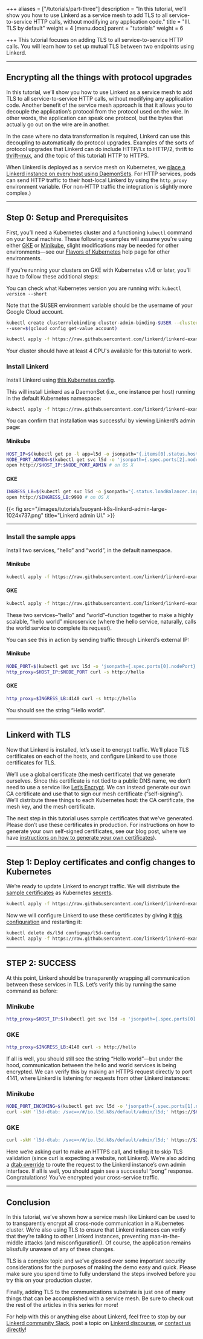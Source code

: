 +++
aliases = ["/tutorials/part-three"]
description = "In this tutorial, we’ll show you how to use Linkerd as a service mesh to add TLS to all service-to-service HTTP calls, without modifying any application code."
title = "III. TLS by default"
weight = 4
[menu.docs]
parent = "tutorials"
weight = 6

+++
This tutorial focuses on adding TLS to all service-to-service HTTP calls. You
will learn how to set up mutual TLS between two endpoints using Linkerd.

---

## Encrypting all the things with protocol upgrades

In this tutorial, we’ll show you how to use Linkerd as a service mesh to add TLS
to all service-to-service HTTP calls, without modifying any application code.
Another benefit of the service mesh approach is that it allows you to decouple
the application’s protocol from the protocol used on the wire. In other words,
the application can speak one protocol, but the bytes that actually go out on
the wire are in another.

In the case where no data transformation is required, Linkerd can use this
decoupling to automatically do protocol upgrades. Examples of the sorts of
protocol upgrades that Linkerd can do include HTTP/1.x to HTTP/2, thrift to
[thrift-mux](http://twitter.github.io/finagle/guide/Protocols.html#mux), and
(the topic of this tutorial) HTTP to HTTPS.

When Linkerd is deployed as a service mesh on Kubernetes, we
[place a Linkerd instance on every host using DaemonSets](/1/tutorials/part-two/).
For HTTP services, pods can send HTTP traffic to their host-local Linkerd by
using the `http_proxy` environment variable. (For non-HTTP traffic the
integration is slightly more complex.)

---

## Step 0: Setup and Prerequisites

First, you’ll need a Kubernetes cluster and a functioning `kubectl` command on
your local machine. These following examples will assume you're using either
[GKE](https://cloud.google.com/kubernetes-engine/docs/how-to/creating-a-container-cluster)
or [Minikube](https://kubernetes.io/docs/tasks/tools/install-minikube/),
slight modifications may be needed for other environments—see our
[Flavors of Kubernetes](https://discourse.linkerd.io/t/flavors-of-kubernetes/53)
help page for other environments.

If you're running your clusters on GKE with Kubernetes v.1.6 or later, you'll
have to follow these additional steps:

You can check what Kubernetes version you are running with:
`kubectl version --short`

Note that the $USER environment variable should be the username of your Google
Cloud account.

```bash
kubectl create clusterrolebinding cluster-admin-binding-$USER --clusterrole=cluster-admin
--user=$(gcloud config get-value account)

kubectl apply -f https://raw.githubusercontent.com/linkerd/linkerd-examples/master/k8s-daemonset/k8s/linkerd-rbac.yml
```

Your cluster should have at least 4 CPU's available for this tutorial to work.

### Install Linkerd

Install Linkerd using [this Kubernetes config](https://raw.githubusercontent.com/linkerd/linkerd-examples/master/k8s-daemonset/k8s/linkerd.yml).

This will install Linkerd as a DaemonSet (i.e., one instance per host) running
in the default Kubernetes namespace:

```bash
kubectl apply -f https://raw.githubusercontent.com/linkerd/linkerd-examples/master/k8s-daemonset/k8s/linkerd.yml
```

You can confirm that installation was successful by viewing Linkerd’s admin page:

#### Minikube

```bash
HOST_IP=$(kubectl get po -l app=l5d -o jsonpath="{.items[0].status.hostIP}")
NODE_PORT_ADMIN=$(kubectl get svc l5d -o 'jsonpath={.spec.ports[2].nodePort}')
open http://$HOST_IP:$NODE_PORT_ADMIN # on OS X
```

#### GKE

```bash
INGRESS_LB=$(kubectl get svc l5d -o jsonpath="{.status.loadBalancer.ingress[0].*}")
open http://$INGRESS_LB:9990 # on OS X
```

{{< fig src="/images/tutorials/buoyant-k8s-linkerd-admin-large-1024x737.png"
title="Linkerd admin UI." >}}

---

### Install the sample apps

Install two services, “hello” and “world”, in the default namespace.

#### Minikube

```bash
kubectl apply -f https://raw.githubusercontent.com/linkerd/linkerd-examples/master/k8s-daemonset/k8s/hello-world-legacy.yml
```

#### GKE

```bash
kubectl apply -f https://raw.githubusercontent.com/linkerd/linkerd-examples/master/k8s-daemonset/k8s/hello-world.yml
```

These two services–“hello” and “world”–function together to make a highly scalable,
“hello world” microservice (where the hello service, naturally, calls the world
service to complete its request).

You can see this in action by sending traffic through Linkerd’s external IP:

#### Minikube

```bash
NODE_PORT=$(kubectl get svc l5d -o 'jsonpath={.spec.ports[0].nodePort}')
http_proxy=$HOST_IP:$NODE_PORT curl -s http://hello
```

#### GKE

```bash
http_proxy=$INGRESS_LB:4140 curl -s http://hello
```

You should see the string “Hello world”.

---

## Linkerd with TLS

Now that Linkerd is installed, let’s use it to encrypt traffic. We’ll place TLS
certificates on each of the hosts, and configure Linkerd to use those
certificates for TLS.

We’ll use a global certificate (the mesh certificate) that we generate ourselves.
Since this certificate is not tied to a public DNS name, we don’t need to use a
service like [Let’s Encrypt](https://letsencrypt.org/). We can instead generate
our own CA certificate and use that to sign our mesh certificate (“self-signing”).
We’ll distribute three things to each Kubernetes host: the CA certificate, the
mesh key, and the mesh certificate.

The next step in this tutorial uses sample certificates that we've generated.
Please don’t use these certificates in production. For instructions on how to
generate your own self-signed certificates, see our blog post, where we have
[instructions on how to generate your own certificates](https://buoyant.io/transparent-tls-with-linkerd/#generating-certificates)).

---

## Step 1: Deploy certificates and config changes to Kubernetes

We’re ready to update Linkerd to encrypt traffic. We will distribute the
[sample certificates](https://raw.githubusercontent.com/linkerd/linkerd-examples/master/k8s-daemonset/k8s/certificates.yml)
as Kubernetes [secrets](https://kubernetes.io/docs/concepts/configuration/secret/).

```bash
kubectl apply -f https://raw.githubusercontent.com/linkerd/linkerd-examples/master/k8s-daemonset/k8s/certificates.yml
```

Now we will configure Linkerd to use these certificates by giving it
[this configuration](https://raw.githubusercontent.com/linkerd/linkerd-examples/master/k8s-daemonset/k8s/linkerd-tls.yml)
and restarting it:

```bash
kubectl delete ds/l5d configmap/l5d-config
kubectl apply -f https://raw.githubusercontent.com/linkerd/linkerd-examples/master/k8s-daemonset/k8s/linkerd-tls.yml
```

---

## STEP 2: SUCCESS

At this point, Linkerd should be transparently wrapping all communication
between these services in TLS. Let’s verify this by running the same command as
before:

### Minikube

```bash
http_proxy=$HOST_IP:$(kubectl get svc l5d -o 'jsonpath={.spec.ports[0].nodePort}') curl -s http://hello
```

### GKE

```bash
http_proxy=$INGRESS_LB:4140 curl -s http://hello
```

If all is well, you should still see the string “Hello world”—but under the hood,
communication between the hello and world services is being encrypted. We can
verify this by making an HTTPS request directly to port 4141, where Linkerd is
listening for requests from other Linkerd instances:

### Minikube

```bash
NODE_PORT_INCOMING=$(kubectl get svc l5d -o 'jsonpath={.spec.ports[1].nodePort}')
curl -skH 'l5d-dtab: /svc=>/#/io.l5d.k8s/default/admin/l5d;' https://$HOST_IP:$NODE_PORT_INCOMING/admin/ping
```

### GKE

```bash
curl -skH 'l5d-dtab: /svc=>/#/io.l5d.k8s/default/admin/l5d;' https://$INGRESS_LB:4141/admin/ping
```

Here we’re asking curl to make an HTTPS call, and telling it to skip TLS
validation (since curl is expecting a website, not Linkerd). We’re also adding a
[dtab override](https://linkerd.io/features/routing/#per-request-routing) to
route the request to the Linkerd instance’s own admin interface. If all is well,
you should again see a successful “pong” response. Congratulations! You’ve
encrypted your cross-service traffic.

---

## Conclusion

In this tutorial, we’ve shown how a service mesh like Linkerd can be used to to
transparently encrypt all cross-node communication in a Kubernetes cluster.
We’re also using TLS to ensure that Linkerd instances can verify that they’re
talking to other Linkerd instances, preventing man-in-the-middle attacks (and
misconfiguration!). Of course, the application remains blissfully unaware of
any of these changes.

TLS is a complex topic and we’ve glossed over some important security
considerations for the purposes of making the demo easy and quick. Please make
sure you spend time to fully understand the steps involved before you try this
on your production cluster.

Finally, adding TLS to the communications substrate is just one of many things
that can be accomplished with a service mesh. Be sure to check out the rest of
the articles in this series for more!

For help with this or anything else about Linkerd, feel free to stop by our
[Linkerd community Slack](http://slack.linkerd.io/), post a topic on
[Linkerd discourse](https://discourse.linkerd.io/), or
[contact us directly](https://linkerd.io/overview/help/)!